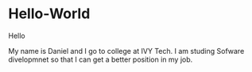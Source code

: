 # Hello-World

Hello 

My name is Daniel and I go to college at IVY Tech. 
I am studing Sofware divelopmnet so that I can get a better position in my job. 

